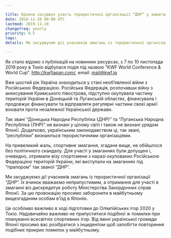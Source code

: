 ```yaml
---

title: Краяни засуджує участь терористичної організації “ДНР” у замагань із Карате
date: 2019-11-20 00:00 UTC
lastmod: 2019-11-20
changefreq: yearly
priority: 0.5
tags:
details: Ми засуджуємо дії учасників змагань із терористичної організації “ДНР”. Їх вчинок вважаємо неприпустимим, а отримання для участі в змаганні віз дискредитує роботу Міністерства Закордонних справ Японії.

---
```


Як стало відомо з публікацій на новинних ресурсах, з 7 по 10 листопада 2019 року в Токіо відбулася подія під назвою “KWF World Conference & World Cup”.
http://kwfjapan.com/, email: mail@kwf.jp

Вже шостий рік Україна знаходиться у стані необ’явленої війни з Російською Федерацією. Російська Федерація, розпочавши війну з анексування Кримського півострова, підступно окупувала частину територій України в Донецькій та Луганській областях, фінансувала і продовжує фінансувати та відправляти регулярні частини своєї армії воювати проти незалежної Української держави.

Так звані “Донецька Народна Республіка (ДНР)” та “Луганська Народна Республіка (ЛНР)” не визнані у цілому світі і також не визнані урядом Японії. Додатково, українським законодавством ці, так звані, “республіки” визнаються терористичними організаціями.

На превеликий жаль, спортивне змагання, згадане вище, не обійшлося без політичного скандалу. Для участі у  змаганнях були допущені і, очевидно, отримали візу спортсмени з наразі окупованих Російською Федерацією територій України, які виступали на змаганнях під “прапором” так званої “ДНР”.

Ми засуджуємо дії учасників змагань із терористичної організації “ДНР”. Їх вчинок вважаємо неприпустимим, а отримання для участі в змаганні віз дискредитує роботу Міністерства Закордонних справ Японії. За цю провокацію просимо заборонити в майбутньому вищезгаданим особам в’їзд в Японію.

Це особливо важливо в ході підготовки до Олімпійських ігор 2020 у Токіо. Надзвичайно важливо не припуститися подібної ж помилки при плануванні всесвітніх спортивних ігор.
Від імені української громади Японії просимо вас розібратися з інцидентом щоб запобігти повторення подібних прикрих помилок у майбутньому.
